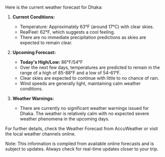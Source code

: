 Here is the current weather forecast for Dhaka:

1. **Current Conditions:**
   - Temperature: Approximately 63°F (around 17°C) with clear skies.
   - RealFeel: 62°F, which suggests a cool feeling.
   - There are no immediate precipitation predictions as skies are expected to remain clear.

2. **Upcoming Forecast:**
   - **Today's High/Low:** 86°F/54°F
   - Over the next few days, temperatures are predicted to remain in the range of a high of 85-88°F and a low of 54-61°F.
   - Clear skies are expected to continue with little to no chance of rain.
   - Wind speeds are generally light, maintaining calm weather conditions.

3. **Weather Warnings:**
   - There are currently no significant weather warnings issued for Dhaka. The weather is relatively calm with no expected severe weather phenomena in the upcoming days.

For further details, check the Weather Forecast from AccuWeather or visit the local weather channels online.

Note: This information is compiled from available online forecasts and is subject to updates. Always check for real-time updates closer to your trip.
```